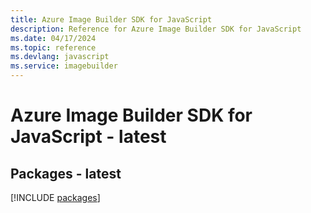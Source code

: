 ```yaml
---
title: Azure Image Builder SDK for JavaScript
description: Reference for Azure Image Builder SDK for JavaScript
ms.date: 04/17/2024
ms.topic: reference
ms.devlang: javascript
ms.service: imagebuilder
---
```

# Azure Image Builder SDK for JavaScript - latest
## Packages - latest
[!INCLUDE [packages](image-builder-index.md)]